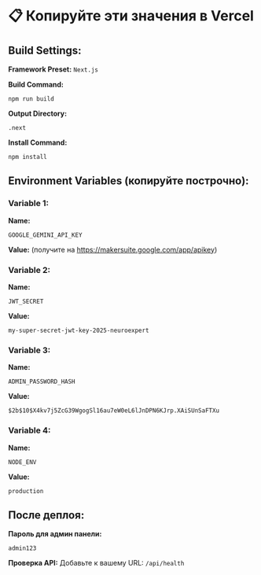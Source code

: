 # 📋 Копируйте эти значения в Vercel

## Build Settings:

**Framework Preset:** `Next.js`

**Build Command:**
```
npm run build
```

**Output Directory:**
```
.next
```

**Install Command:**
```
npm install
```

## Environment Variables (копируйте построчно):

### Variable 1:
**Name:**
```
GOOGLE_GEMINI_API_KEY
```
**Value:** (получите на https://makersuite.google.com/app/apikey)

### Variable 2:
**Name:**
```
JWT_SECRET
```
**Value:**
```
my-super-secret-jwt-key-2025-neuroexpert
```

### Variable 3:
**Name:**
```
ADMIN_PASSWORD_HASH
```
**Value:**
```
$2b$10$X4kv7j5ZcG39WgogSl16au7eW0eL6lJnDPN6KJrp.XAiSUnSaFTXu
```

### Variable 4:
**Name:**
```
NODE_ENV
```
**Value:**
```
production
```

## После деплоя:

**Пароль для админ панели:**
```
admin123
```

**Проверка API:**
Добавьте к вашему URL: `/api/health`
